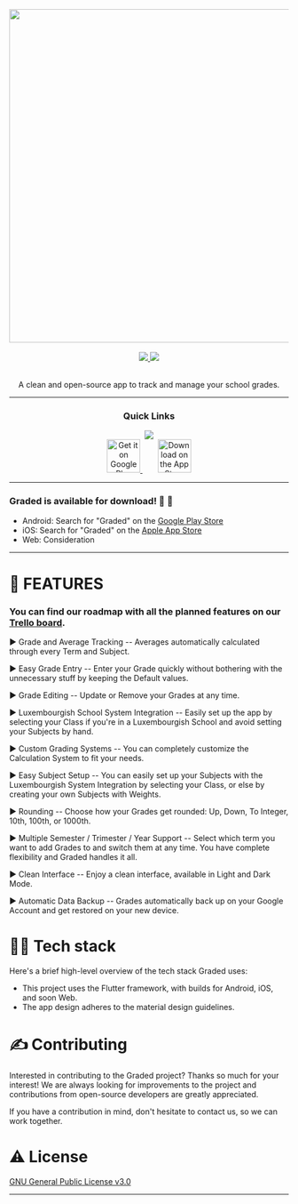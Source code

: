 <div align='center'>
<a href="https://nightdreamgames.com">
<img src="https://user-images.githubusercontent.com/49079695/212137017-0834b56d-d03a-45eb-8362-da7b2966d438.png" width="600" />
</a>

<br />

<br />

<a href="https://play.google.com/store/apps/details?id=com.NightDreamGames.Grade.ly">
<img src='https://img.shields.io/endpoint?url=https%3A%2F%2Fplay.cuzi.workers.dev%2Fplay%3Fi%3Dcom.NightDreamGames.Grade.ly&label=Play%20Store&color=brightgreen'>
</a>
<a href="https://apps.apple.com/us/app/graded-suivi-de-notes/id6444681284">
<img src='https://img.shields.io/itunes/v/6444681284?color=brightgreen&label=App%20Store'>
</a>

<br />

<br />

A clean and open-source app to track and manage your school grades.

---

### Quick Links

<a href='https://nightdreamgames.com'>
<img src='https://img.shields.io/badge/HOMEPAGE-gray?style=for-the-badge'>
</a>

<br />

<a href='https://play.google.com/store/apps/details?id=com.NightDreamGames.Grade.ly&pcampaignid=pcampaignidMKT-Other-global-all-co-prtnr-py-PartBadge-Mar2515-1'>
  <img alt='Get it on Google Play' src='https://user-images.githubusercontent.com/74767551/207097083-e375553d-ee3c-43fd-83e9-8389159a663e.png' height="60" />
</a>
&nbsp;&nbsp;&nbsp;&nbsp;&nbsp;&nbsp;
<a href="https://apps.apple.com/us/app/graded-grade-tracker/id6444681284?itsct=apps_box_badge&amp;itscg=30200">
  <img src="https://tools.applemediaservices.com/api/badges/download-on-the-app-store/black/en-us?size=200x80&amp;releaseDate=1670803200?h=def57059473046f918fe9659af2338b3" alt="Download on the App Store" border-radius="13" height="60">
</a>

</div>

---

### Graded is available for download! 🥳 🚀

- Android: Search for "Graded" on the [Google Play Store](https://play.google.com/store/apps/details?id=com.NightDreamGames.Grade.ly)
- iOS: Search for "Graded" on the [Apple App Store](https://apps.apple.com/us/app/graded-suivi-de-notes/id6444681284)
- Web: Consideration

---

# 📒 FEATURES

### You can find our roadmap with all the planned features on our [Trello board](https://trello.com/b/kfWs3e3h/graded).

► Grade and Average Tracking -- Averages automatically calculated through every Term and Subject.

► Easy Grade Entry -- Enter your Grade quickly without bothering with the unnecessary stuff by
keeping the Default values.

► Grade Editing -- Update or Remove your Grades at any time.

► Luxembourgish School System Integration -- Easily set up the app by selecting your Class if you're
in a Luxembourgish School and avoid setting your Subjects by hand.

► Custom Grading Systems -- You can completely customize the Calculation System to fit your needs.

► Easy Subject Setup -- You can easily set up your Subjects with the Luxembourgish System Integration
by selecting your Class, or else by creating your own Subjects with Weights.

► Rounding -- Choose how your Grades get rounded: Up, Down, To Integer, 10th, 100th, or 1000th.

► Multiple Semester / Trimester / Year Support -- Select which term you want to add Grades to and
switch them at any time. You have complete flexibility and Graded handles it all.

► Clean Interface -- Enjoy a clean interface, available in Light and Dark Mode.

► Automatic Data Backup -- Grades automatically back up on your Google Account and get restored on
your new device.

# 👨‍💻 Tech stack

Here's a brief high-level overview of the tech stack Graded uses:

- This project uses the Flutter framework, with builds for Android, iOS, and soon Web.
- The app design adheres to the material design guidelines.

# ✍️ Contributing

Interested in contributing to the Graded project? Thanks so much for your interest! We are always
looking for improvements to the project and contributions from open-source developers are greatly
appreciated.

If you have a contribution in mind, don't hesitate to contact us, so we can work together.

# ⚠️ License

[GNU General Public License v3.0](https://choosealicense.com/licenses/gpl-3.0/)

---
